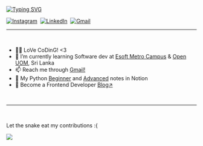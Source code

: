 <a href="https://linktr.ee/shafni50"><img src="https://readme-typing-svg.herokuapp.com?font=Fira+Code&pause=1000&color=2F6DF7&width=435&lines=I'm+Safni+Nazar;Software+Engineer+student;Frontend+Developer;Full+Stack+Developer+student" alt="Typing SVG" /></a>
<p align="left">
<a href="https://www.instagram.com/shafni50/"><img src="https://img.shields.io/badge/instagram-%23E4405F.svg?&style=for-the-badge&logo=instagram&logoColor=white" alt="Instagram" /></a>&nbsp;
<a href="https://www.linkedin.com/in/safni-nazar-124301261/"><img src="https://img.shields.io/badge/linkedin-%230077B5.svg?&style=for-the-badge&logo=linkedin&logoColor=white" alt="LinkedIn" /></a>&nbsp;
<a href="mailto:shafninasar50@gmail.com?subject=Hello%20Safni!"><img src="https://img.shields.io/badge/gmail-%23D14836.svg?&style=for-the-badge&logo=gmail&logoColor=white" alt="Gmail"/></a>&nbsp;
</p>
<!-- <h3>I’m <i><a href='https://safnisha.mystrikingly.com/'>Safni Nazar</a></i>.</h3> -->
<hr>
<br>

- 👨‍💻 LoVe CoDinG! <3
- 🌱 I’m currently learning Software dev at <a href='https://esoft.lk/'>Esoft Metro Campus</a> & <a href='https://open.uom.lk/'>Open UOM</a>, Sri Lanka
- 📫 Reach me through <a href="mailto:shafninasar50@gmail.com">Gmail!</a>
- 🐍 My Python <a href='https://shafnisha.notion.site/Python-For-Beginners-07c600b75b6c49aea34f083c7b15e4e8'>Beginner</a> and <a href='https://shafnisha.notion.site/Python-advanced-61ec69ce3aa34d3597fd5410b15b20f3'>Advanced</a> notes in Notion
- 🤖 Become a Frontend Developer <a href="https://shafni50.github.io/blog/become-a-frontend-developer">Blog↗</a>
<br>
<hr>
<br> 
<p>Let the snake eat my contributions :{ </p>
  
<p align="left"> <img src="https://user-images.githubusercontent.com/120065120/212209674-07b3685e-1127-4f42-9871-3a423d343fa2.svg" /></p>
<!-- ![snake gif](https://github.com/shafni50/shafni50/blob/output/github-contribution-grid-snake.gif) -->
</br>


